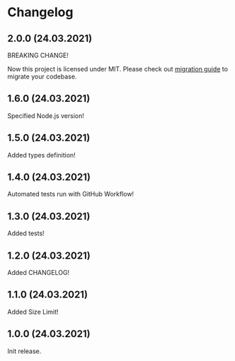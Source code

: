 # Changelog

## 2.0.0 (24.03.2021)

BREAKING CHANGE!

Now this project is licensed under MIT. Please check out [migration guide](./MIGRATION.md) to migrate your codebase. 


## 1.6.0 (24.03.2021)

Specified Node.js version!


## 1.5.0 (24.03.2021)

Added types definition!


## 1.4.0 (24.03.2021)

Automated tests run with GitHub Workflow!


## 1.3.0 (24.03.2021)

Added tests!


## 1.2.0 (24.03.2021)

Added CHANGELOG!


## 1.1.0 (24.03.2021)

Added Size Limit!


## 1.0.0 (24.03.2021)

Init release.
